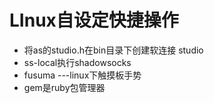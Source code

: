 LInux自设定快捷操作
====
- 将as的studio.h在bin目录下创建软连接 studio
- ss-local执行shadowsocks
- fusuma ---linux下触摸板手势
- gem是ruby包管理器

